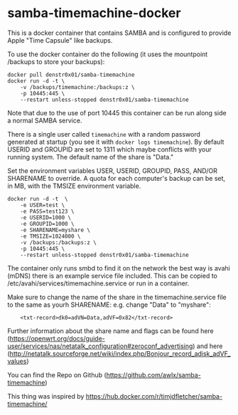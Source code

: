 # samba-timemachine-docker

This is a docker container that contains SAMBA and is configured to provide Apple "Time Capsule" like backups.

To use the docker container do the following (it uses the mountpoint /backups to store your backups):

```
docker pull denstr0x01/samba-timemachine
docker run -d -t \
    -v /backups/timemachine:/backups:z \
    -p 10445:445 \
    --restart unless-stopped denstr0x01/samba-timemachine
```

Note that due to the use of port 10445 this container can be run along side a normal SAMBA service.

There is a single user called `timemachine` with a random password generated at startup (you see it with `docker logs timemachine`). By default USERID and GROUPID are set to 1311 which maybe conflicts with your running system. The default name of the share is "Data."

Set the environment variables USER, USERID, GROUPID, PASS,  AND/OR SHARENAME to override. A quota for each computer's backup can be set, in MB, with the TMSIZE environment variable.

```
docker run -d -t  \
    -e USER=test \
    -e PASS=test123 \
    -e USERID=1000 \
    -e GROUPID=1000 \
    -e SHARENAME=myshare \
    -e TMSIZE=1024000 \
    -v /backups:/backups:z \
    -p 10445:445 \
    --restart unless-stopped denstr0x01/samba-timemachine
```

The container only runs smbd to find it on the network the best way is avahi (mDNS) there is an example service file included. This can be copied to /etc/avahi/services/timemachine.service or run in a container.

Make sure to change the name of the share in the timemachine.service file to the same as yourh SHARENAME:
e.g. change "Data" to "myshare":

```
	<txt-record>dk0=adVN=Data,adVF=0x82</txt-record>
```

Further information about the share name and flags can be found here (https://openwrt.org/docs/guide-user/services/nas/netatalk_configuration#zeroconf_advertising) and here (http://netatalk.sourceforge.net/wiki/index.php/Bonjour_record_adisk_adVF_values)

You can find the Repo on Github (https://github.com/awlx/samba-timemachine)

This thing was inspired by https://hub.docker.com/r/timjdfletcher/samba-timemachine/

